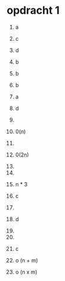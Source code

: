 # opdracht 1

1. a
2. c
3. d
4. b
5. b
6. b
7. a
8. d
9. 
10. 0(n)
11. 
12. 0(2n)
13. 
14. 

15. n * 3

18. c
19. 
20. d
21. 
22. 
23. c

26. o (n + m)
27. o (n x m)